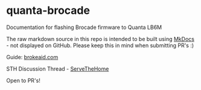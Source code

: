 # quanta-brocade
Documentation for flashing Brocade firmware to Quanta LB6M

The raw markdown source in this repo is intended to be built using [MkDocs](http://www.mkdocs.org/) - not displayed on GitHub. Please keep this in mind when submitting PR's :)

Guide: [brokeaid.com](http://brokeaid.com/)  

STH Discussion Thread - [ServeTheHome](https://forums.servethehome.com/index.php?threads/turbocharge-your-quanta-lb6m-flash-to-brocade-turboiron.17971/)  

Open to PR's!